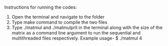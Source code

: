 Instructions for running the codes:
1) Open the terminal and navigate to the folder
2) Type make command to compile the two files
3) Type ./matmul and ./matmulprll in the terminal along with the size of the matrix as a command line argument to run the sequential and multithreaded files respectively.
Example usage-
	$ ./matmul 4  
